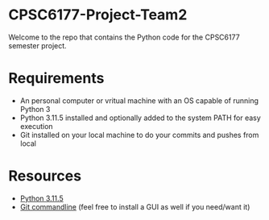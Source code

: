 # CPSC6177-Project-Team2
Welcome to the repo that contains the Python code for the CPSC6177 semester project.
# Requirements
- An personal computer or vritual machine with an OS capable of running Python 3
- Python 3.11.5 installed and optionally added to the system PATH for easy execution
- Git installed on your local machine to do your commits and pushes from local
# Resources
- [Python 3.11.5](https://www.python.org/downloads/release/python-3115/)
- [Git commandline](https://git-scm.com/downloads) (feel free to install a GUI as well if you need/want it)
